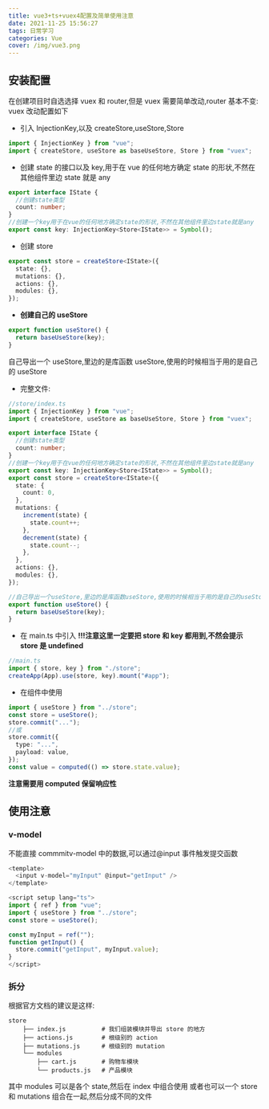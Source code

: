 ```yaml
---
title: vue3+ts+vuex4配置及简单使用注意
date: 2021-11-25 15:56:27
tags: 日常学习
categories: Vue
cover: /img/vue3.png
---
```


## 安装配置

在创建项目时自选选择 vuex 和 router,但是 vuex 需要简单改动,router 基本不变:
vuex 改动配置如下

- 引入 InjectionKey,以及 createStore,useStore,Store

```ts
import { InjectionKey } from "vue";
import { createStore, useStore as baseUseStore, Store } from "vuex";
```

- 创建 state 的接口以及 key,用于在 vue 的任何地方确定 state 的形状,不然在其他组件里边 state 就是 any

```ts
export interface IState {
  //创建state类型
  count: number;
}
//创建一个key用于在vue的任何地方确定state的形状,不然在其他组件里边state就是any
export const key: InjectionKey<Store<IState>> = Symbol();
```

- 创建 store

```ts
export const store = createStore<IState>({
  state: {},
  mutations: {},
  actions: {},
  modules: {},
});
```

- **创建自己的 useStore**

```ts
export function useStore() {
  return baseUseStore(key);
}
```

自己导出一个 useStore,里边的是库函数 useStore,使用的时候相当于用的是自己的 useStore

- 完整文件:

```ts
//store/index.ts
import { InjectionKey } from "vue";
import { createStore, useStore as baseUseStore, Store } from "vuex";

export interface IState {
  //创建state类型
  count: number;
}
//创建一个key用于在vue的任何地方确定state的形状,不然在其他组件里边state就是any
export const key: InjectionKey<Store<IState>> = Symbol();
export const store = createStore<IState>({
  state: {
    count: 0,
  },
  mutations: {
    increment(state) {
      state.count++;
    },
    decrement(state) {
      state.count--;
    },
  },
  actions: {},
  modules: {},
});

//自己导出一个useStore,里边的是库函数useStore,使用的时候相当于用的是自己的useStore
export function useStore() {
  return baseUseStore(key);
}
```

- 在 main.ts 中引入
  **!!!注意这里一定要把 store 和 key 都用到,不然会提示 store 是 undefined**

```ts
//main.ts
import { store, key } from "./store";
createApp(App).use(store, key).mount("#app");
```

- 在组件中使用

```ts
import { useStore } from "../store";
const store = useStore();
store.commit("...");
//或
store.commit({
  type: "...",
  payload: value,
});
const value = computed(() => store.state.value);
```

**注意需要用 computed 保留响应性**

## 使用注意

### v-model

不能直接 commmitv-model 中的数据,可以通过@input 事件触发提交函数

```ts
<template>
  <input v-model="myInput" @input="getInput" />
</template>

<script setup lang="ts">
import { ref } from "vue";
import { useStore } from "../store";
const store = useStore();

const myInput = ref("");
function getInput() {
  store.commit("getInput", myInput.value);
}
</script>
```

### 拆分

根据官方文档的建议是这样:

```
store
    ├── index.js          # 我们组装模块并导出 store 的地方
    ├── actions.js        # 根级别的 action
    ├── mutations.js      # 根级别的 mutation
    └── modules
        ├── cart.js       # 购物车模块
        └── products.js   # 产品模块
```

其中 modules 可以是各个 state,然后在 index 中组合使用
或者也可以一个 store 和 mutations 组合在一起,然后分成不同的文件

